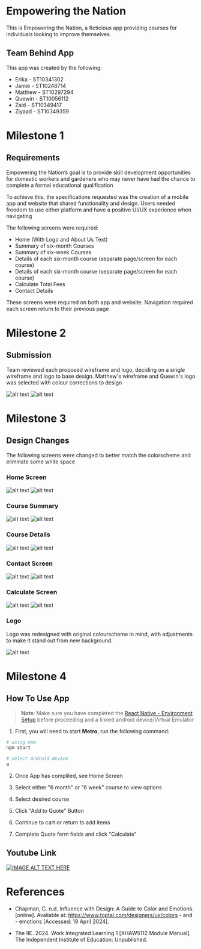 # Empowering the Nation
This is Empowering the Nation, a ficticious app providing courses for individuals looking to improve themselves.

## Team Behind App
This app was created by the following:
- Erika - ST10341302
- Jamie - ST10248714
- Matthew - ST10297294
- Quewin - ST10056112
- Zaid - ST10349417
- Ziyaad - ST10349359

# Milestone 1

## Requirements

Empowering the Nation’s goal is to provide skill development opportunities for domestic workers and gardeners who may never have had the chance to complete a formal educational qualification

To achieve this, the specifications requested was the creation of a mobile app and website that shared functionality and design. Users needed freedom to use either platform and have a positive UI/UX experience when navigating

The following screens were required:

- Home (With Logo and About Us Text)
- Summary of six-month Courses
- Summary of six-week Courses
- Details of each six-month course (separate page/screen for each course)
- Details of each six-month course (separate page/screen for each course)
- Calculate Total Fees
- Contact Details

These screens were required on both app and website. Navigation required each screen return to their previous page 

# Milestone 2
## Submission
Team reviewed each proposed wireframe and logo, deciding on a single wireframe and logo to base design. 
Matthew's wireframe and Quewin's logo was selected with colour corrections to design

![alt text](https://github.com/Q1-G/Empowering-The-Nation/blob/Troubleshoot/Assets/oldWireframe.png "App Home Screen")
![alt text](https://github.com/Q1-G/Empowering-The-Nation/blob/Troubleshoot/Assets/Originallogonotext.png "Original Logo")

# Milestone 3 
## Design Changes
The following screens were changed to better match the colorscheme and eliminate some white space

### Home Screen

![alt text](https://github.com/Q1-G/Empowering-The-Nation/blob/Troubleshoot/Assets/wireframe1.png "App Home Screen")
![alt text](https://github.com/Q1-G/Empowering-The-Nation/blob/Troubleshoot/Assets/wireframe1_1.png "Website Home Screen")

### Course Summary

![alt text](https://github.com/Q1-G/Empowering-The-Nation/blob/Troubleshoot/Assets/wireframe2.png "App Course Summary")
![alt text](https://github.com/Q1-G/Empowering-The-Nation/blob/Troubleshoot/Assets/wireframe2_1.png "Website Course Summary")

### Course Details

![alt text](https://github.com/Q1-G/Empowering-The-Nation/blob/Troubleshoot/Assets/wireframe3.png "App Course Details")
![alt text](https://github.com/Q1-G/Empowering-The-Nation/blob/Troubleshoot/Assets/wireframe3_1.png "Website Course Details")

### Contact Screen

![alt text](https://github.com/Q1-G/Empowering-The-Nation/blob/Troubleshoot/Assets/wireframe4.png "App Home Screen")
![alt text](https://github.com/Q1-G/Empowering-The-Nation/blob/Troubleshoot/Assets/wireframe4_1.png "Website Home Screen")

### Calculate Screen

![alt text](https://github.com/Q1-G/Empowering-The-Nation/blob/Troubleshoot/Assets/wireframe5.png "App Contact Screen")
![alt text](https://github.com/Q1-G/Empowering-The-Nation/blob/Troubleshoot/Assets/wireframe5_1.png "Website Contact Screen")


### Logo
Logo was redesigned with original colourscheme in mind, with adjustments to make it stand out from new background.

![alt text](https://github.com/Q1-G/Empowering-The-Nation/blob/Troubleshoot/Assets/TransparentLogo.png "Redesigned Logo")

# Milestone 4
## How To Use App

>**Note**: Make sure you have completed the [React Native - Environment Setup](https://reactnative.dev/docs/environment-setup) before proceeding and a linked android device/Virtual Emulator

1. First, you will need to start **Metro**, run the following command:

```bash
# using npm
npm start

# select Android device
a

```
2. Once App has compliled, see Home Screen

3. Select either  "6 month" or "6 week" course to view options

4. Select desired course

5. Click "Add to Quote" Button

6. Continue to cart or return to add items

7. Complete Quote form fields and click "Calculate"
 

## Youtube Link

[![IMAGE ALT TEXT HERE](https://img.youtube.com/vi/lza6E4e7nNQ/0.jpg)](https://www.youtube.com/watch?v=lza6E4e7nNQ)

# References

- Chapman, C. n.d. Influence with Design: A Guide to Color and Emotions. [online]. Available at: https://www.toptal.com/designers/ux/colors - and - emotions [Accessed: 19 April 2024].

- The IIE. 2024. Work Integrated Learning 1 [XHAW5112 Module Manual]. The Independent Institute of Education: Unpublished. 

